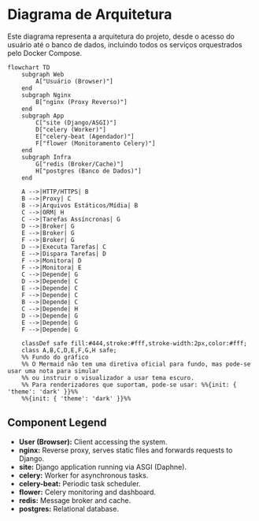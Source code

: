 # Diagrama de Arquitetura

Este diagrama representa a arquitetura do projeto, desde o acesso do usuário até o banco de dados, incluindo todos os serviços orquestrados pelo Docker Compose.

```mermaid
flowchart TD
    subgraph Web
        A["Usuário (Browser)"]
    end
    subgraph Nginx
        B["nginx (Proxy Reverso)"]
    end
    subgraph App
        C["site (Django/ASGI)"]
        D["celery (Worker)"]
        E["celery-beat (Agendador)"]
        F["flower (Monitoramento Celery)"]
    end
    subgraph Infra
        G["redis (Broker/Cache)"]
        H["postgres (Banco de Dados)"]
    end
    
    A -->|HTTP/HTTPS| B
    B -->|Proxy| C
    B -->|Arquivos Estáticos/Mídia| B
    C -->|ORM| H
    C -->|Tarefas Assíncronas| G
    D -->|Broker| G
    E -->|Broker| G
    F -->|Broker| G
    D -->|Executa Tarefas| C
    E -->|Dispara Tarefas| D
    F -->|Monitora| D
    F -->|Monitora| E
    C -->|Depende| G
    D -->|Depende| C
    E -->|Depende| C
    F -->|Depende| C
    B -->|Depende| C
    C -->|Depende| H
    D -->|Depende| G
    E -->|Depende| G
    F -->|Depende| G

    classDef safe fill:#444,stroke:#fff,stroke-width:2px,color:#fff;
    class A,B,C,D,E,F,G,H safe;
    %% Fundo do gráfico
    %% O Mermaid não tem uma diretiva oficial para fundo, mas pode-se usar uma nota para simular
    %% ou instruir o visualizador a usar tema escuro.
    %% Para renderizadores que suportam, pode-se usar: %%{init: { 'theme': 'dark' }}%%
    %%{init: { 'theme': 'dark' }}%%
```

## Component Legend
- **User (Browser):** Client accessing the system.
- **nginx:** Reverse proxy, serves static files and forwards requests to Django.
- **site:** Django application running via ASGI (Daphne).
- **celery:** Worker for asynchronous tasks.
- **celery-beat:** Periodic task scheduler.
- **flower:** Celery monitoring and dashboard.
- **redis:** Message broker and cache.
- **postgres:** Relational database.
